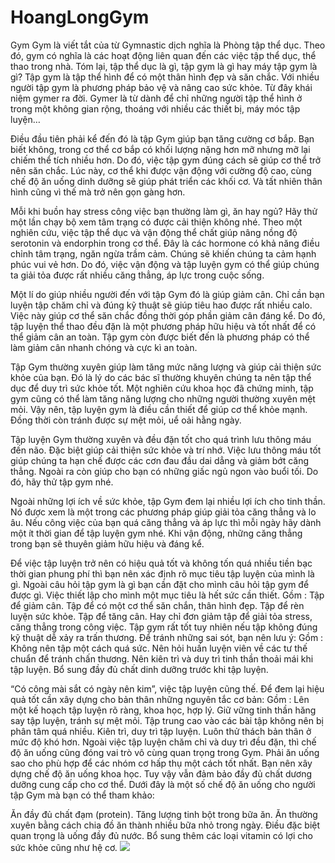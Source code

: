# HoangLongGym
Gym
Gym là viết tắt của từ Gymnastic dịch nghĩa là Phòng tập thể dục. Theo đó, gym có nghĩa là các hoạt động liên quan đến các việc tập thể dục, thể thao trong nhà. Tóm lại, tập thể dục là gì, tập gym là gì hay máy tập gym là gì? Tập gym là tập thể hình để có một thân hình đẹp và săn chắc. Với nhiều người tập gym là phương pháp bảo vệ và nâng cao sức khỏe. Từ đây khái niệm gymer ra đời. Gymer là từ dành để chỉ những người tập thể hình ở trong một không gian rộng, thoáng với nhiều các thiết bị, máy móc tập luyện…

Điều đầu tiên phải kể đến đó là tập Gym giúp bạn tăng cường cơ bắp. Bạn biết không, trong cơ thể cơ bắp có khối lượng nặng hơn mỡ nhưng mỡ lại chiếm thể tích nhiều hơn. Do đó, việc tập gym đúng cách sẽ giúp cơ thể trở nên săn chắc. Lúc này, cơ thể khi được vận động với cường độ cao, cùng chế độ ăn uống dinh dưỡng sẽ giúp phát triển các khối cơ. Và tất nhiên thân hình cũng vì thế mà trở nên gọn gàng hơn.

Mỗi khi buồn hay stress công việc bạn thường làm gì, ăn hay ngủ? Hãy thử một lần chạy bộ xem tâm trạng có được cải thiện không nhé. Theo một nghiên cứu, việc tập thể dục và vận động thể chất giúp nâng nồng độ serotonin và endorphin trong cơ thể. Đây là các hormone có khả năng điều chỉnh tâm trạng, ngăn ngừa trầm cảm. Chúng sẽ khiến chúng ta cảm hạnh phúc vui vẻ hơn. Do đó, việc vận động và tập luyện gym có thể giúp chúng ta giải tỏa được rất nhiều căng thẳng, áp lực trong cuộc sống.

Một lí do giúp nhiều người đến với tập Gym đó là giúp giảm cân. Chỉ cần bạn luyện tập chăm chỉ và đúng kỹ thuật sẽ giúp tiêu hao được rất nhiều calo. Việc này giúp cơ thể săn chắc đồng thời góp phần giảm cân đáng kể. Do đó, tập luyện thể thao đều đặn là một phương pháp hữu hiệu và tốt nhất để có thể giảm cân an toàn. Tập gym còn được biết đến là phương pháp có thể làm giảm cân nhanh chóng và cực kì an toàn.

Tập Gym thường xuyên giúp làm tăng mức năng lượng và giúp cải thiện sức khỏe của bạn. Đó là lý do các bác sĩ thường khuyên chúng ta nên tập thể dục để duy trì sức khỏe tốt. Một nghiên cứu khoa học đã chứng minh, tập gym cũng có thể làm tăng năng lượng cho những người thường xuyên mệt mỏi. Vậy nên, tập luyện gym là điều cần thiết để giúp cơ thể khỏe mạnh. Đồng thời còn tránh được sự mệt mỏi, uể oải hằng ngày.

Tập luyện Gym thường xuyên và đều đặn tốt cho quá trình lưu thông máu đến não. Đặc biệt giúp cải thiện sức khỏe và trí nhớ. Việc lưu thông máu tốt giúp chúng ta hạn chế được các cơn đau đầu dai dẳng và giảm bớt căng thẳng. Ngoài ra còn giúp cho bạn có những giấc ngủ ngon vào buổi tối. Do đó, hãy thử tập gym nhé.

Ngoài những lợi ích về sức khỏe, tập Gym đem lại nhiều lợi ích cho tinh thần. Nó được xem là một trong các phương pháp giúp giải tỏa căng thẳng và lo âu. Nếu công việc của bạn quá căng thẳng và áp lực thì mỗi ngày hãy dành một ít thời gian để tập luyện gym nhé. Khi vận động, những căng thẳng trong bạn sẽ thuyên giảm hữu hiệu và đáng kể.

Để việc tập luyện trở nên có hiệu quả tốt và không tốn quá nhiều tiền bạc thời gian phung phí thì bạn nên xác định rõ mục tiêu tập luyện của mình là gì. Ngoài câu hỏi tập gym là gì bạn cần đặt cho mình câu hỏi tập gym để được gì. Việc thiết lập cho mình một mục tiêu là hết sức cần thiết.
Gồm :
Tập để giảm cân.
Tập để có một cơ thể săn chắn, thân hình đẹp.
Tập để rèn luyện sức khỏe.
Tập để tăng cân.
Hay chỉ đơn giảm tập để giải tỏa stress, căng thẳng trong công việc.
Tập gym rất tốt tuy nhiên nếu tập không đúng kỹ thuật dễ xảy ra trấn thương. Để tránh những sai sót, bạn nên lưu ý:
Gồm :
Không nên tập một cách quá sức.
Nên hỏi huấn luyện viên về các tư thế chuẩn để tránh chấn thương.
Nên kiên trì và duy trì tinh thần thoải mái khi tập luyện.
Bổ sung đầy đủ chất dinh dưỡng trước khi tập luyện.

“Có công mài sắt có ngày nên kim”, việc tập luyện cũng thế. Để đem lại hiệu quả tốt cần xây dựng cho bản thân những nguyên tắc cơ bản:
Gồm :
Lên một kế hoạch tập luyện rõ ràng, khoa học, hợp lý.
Giữ vững tinh thần hăng say tập luyện, tránh sự mệt mỏi.
Tập trung cao vào các bài tập không nên bị phân tâm quá nhiều.
Kiên trì, duy trì tập luyện.
Luôn thử thách bản thân ở mức độ khó hơn.
Ngoài việc tập luyện chăm chỉ và duy trì đều đặn, thì chế độ ăn uống cũng đóng vai trò vô cùng quan trọng trong Gym. Phải ăn uống sao cho phù hợp để các nhóm cơ hấp thụ một cách tốt nhất. Bạn nên xây dựng chế độ ăn uống khoa học. Tuy vậy vẫn đảm bảo đầy đủ chất dương dưỡng cung cấp cho cơ thể. Dưới đây là một số chế độ ăn uống cho người tập Gym mà bạn có thể tham khảo:

Ăn đầy đủ chất đạm (protein).
Tăng lượng tinh bột trong bữa ăn.
Ăn thường xuyên bằng cách chia đồ ăn thành nhiều bữa nhỏ trong ngày.
Điều đặc biệt quan trọng là uống đầy đủ nước.
Bổ sung thêm các loại vitamin có lợi cho sức khỏe cũng như hệ cơ.
<image src = "https://hdfitness.vn/wp-content/uploads/2022/02/tap-gym-la-gi-min-768x432.jpg">
